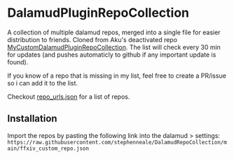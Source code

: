# DalamudPluginRepoCollection
A collection of multiple dalamud repos, merged into a single file for easier distribution to friends.
Cloned from Aku's deactivated repo [MyCustomDalamudPluginRepoCollection](https://github.com/Akurosia/MyCustomDalamudPluginRepoCollection).
The list will check every 30 min for updates (and pushes automaticly to github if any important update is found).

If you know of a repo that is missing in my list, feel free to create a PR/issue so i can add it to the list.

Checkout [repo_urls.json](https://github.com/Akurosia/MyCustomDalamudPluginRepoCollection/blob/main/repo_urls.json) for a list of repos.

## Installation

Import the repos by pasting the following link into the dalamud > settings: `https://raw.githubusercontent.com/stephenneale/DalamudRepoCollection/main/ffxiv_custom_repo.json`
